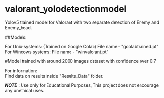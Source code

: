 # valorant_yolodetectionmodel

Yolov5 trained model for Valorant with two separate detection of Enemy and Enemy_head.

##Models:

For Unix-systems: (Trained on Google Colab) File name - "gcolabtrained.pt"<br>
For Windows systems: File name - "winvalorant.pt"

#Model trained with around 2000 images dataset with confidence over 0.7

For information:<br>
Find data on results inside "Results_Data" folder.

***NOTE*** : Use only for Educational Purposes, This project does not encourage any unethical uses. 
